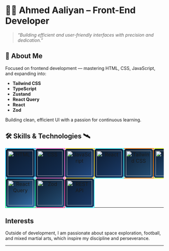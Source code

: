 # 👨‍🚀 Ahmed Aaliyan – Front-End Developer

> *“Building efficient and user-friendly interfaces with precision and dedication.”*

## 👋 About Me

Focused on frontend development — mastering HTML, CSS, JavaScript, and expanding into:

- **Tailwind CSS**  
- **TypeScript**  
- **Zustand**  
- **React Query**  
- **React**  
- **Zod**  

Building clean, efficient UI with a passion for continuous learning.

## 🛠️ Skills & Technologies 🛰️

<table>
  <tr>
    <td align="center" width="120" style="background:linear-gradient(145deg,#0b1a2d,#142e52); border: 2px solid #1ec4ff; border-radius:10px; padding:6px;">
      <img src="" alt="HTML" height="80" />
    </td>
    <td align="center" width="120" style="background:linear-gradient(145deg,#0b1a2d,#142e52); border: 2px solid #ff6bcb; border-radius:10px; padding:6px;">
      <img src="" alt="CSS" height="80" />
    </td>
    <td align="center" width="120" style="background:linear-gradient(145deg,#0b1a2d,#234c85); border: 2px solid #f9d423; border-radius:10px; padding:6px;">
      <img src="https://camo.githubusercontent.com/9f44b299b7e1173e15c41a2bb04863ca5e78c81ab947283d3b6f6475871b8f60/68747470733a2f2f74656368737461636b2d67656e657261746f722e76657263656c2e6170702f6a732d69636f6e2e737667" alt="JavaScript" height="80" />
    </td>
    <td align="center" width="120" style="background:linear-gradient(145deg,#0b1a2d,#1b3c6b); border: 2px solid #42f2f7; border-radius:10px; padding:6px;">
      <img src="" alt="React" height="80" />
    </td>
    <td align="center" width="120" style="background:linear-gradient(145deg,#0b1a2d,#265077); border: 2px solid #ff7b00; border-radius:10px; padding:6px;">
      <img src="" alt="Tailwind CSS" height="80" />
    </td>
    <td align="center" width="120" style="background:linear-gradient(145deg,#0b1a2d,#2d5f92); border: 2px solid #dfff00; border-radius:10px; padding:6px;">
      <img src="" alt="TypeScript" height="80" />
    </td>
    <td align="center" width="120" style="background:linear-gradient(145deg,#0b1a2d,#3470aa); border: 2px solid #e23cfd; border-radius:10px; padding:6px;">
      <img src="" alt="Zustand" height="80" />
    </td>
  </tr>
  <tr>
    <td align="center" width="120" style="background:linear-gradient(145deg,#0b1a2d,#3470aa); border: 2px solid #14f195; border-radius:10px; padding:6px;">
      <img src="" alt="React Query" height="80" />
    </td>
    <td align="center" width="120" style="background:linear-gradient(145deg,#0b1a2d,#265077); border: 2px solid #f54291; border-radius:10px; padding:6px;">
      <img src="" alt="Zod" height="80" />
    </td>
    <td align="center" width="120" style="background:linear-gradient(145deg,#0b1a2d,#1b3c6b); border: 2px solid #42f2f7; border-radius:10px; padding:6px;">
      <img src="https://camo.githubusercontent.com/baded9c49142c6eba68bc067e0d4b7c06db95b2b359eb048ff2112ff08686f06/68747470733a2f2f74656368737461636b2d67656e657261746f722e76657263656c2e6170702f726573746170692d69636f6e2e737667" alt="REST API" height="80" />
    </td>
    <td></td>
    <td></td>
    <td></td>
    <td></td>
  </tr>
</table>



## Interests  

Outside of development, I am passionate about space exploration, football, and mixed martial arts, which inspire my discipline and perseverance.

---
